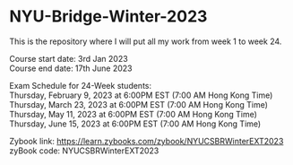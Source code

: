 # NYU-Bridge-Winter-2023

This is the repository where I will put all my work from week 1 to week 24. <br />

Course start date: 3rd Jan 2023 <br />
Course end date: 17th June 2023 <br />


Exam Schedule for 24-Week students:	<br />
Thursday, February 9, 2023 at 6:00PM EST	(7:00 AM Hong Kong Time) <br />
Thursday, March 23, 2023 at 6:00PM EST	(7:00 AM Hong Kong Time) <br />
Thursday, May 11, 2023 at 6:00PM EST	(7:00 AM Hong Kong Time) <br />
Thursday, June 15, 2023 at 6:00PM EST (7:00 AM Hong Kong Time) <br />

Zybook link: https://learn.zybooks.com/zybook/NYUCSBRWinterEXT2023 <br />
zyBook code: NYUCSBRWinterEXT2023
